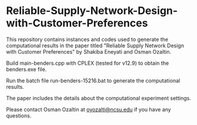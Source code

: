 # Reliable-Supply-Network-Design-with-Customer-Preferences
This repository contains instances and codes used to generate the computational results in the paper titled "Reliable Supply Network Design with Customer Preferences" by Shakiba Eneyati and Osman Ozaltin.

Build main-benders.cpp with CPLEX (tested for v12.9) to obtain the benders.exe file.

Run the batch file run-benders-15216.bat to generate the computational results.

The paper includes the details about the computational experiment settings.


Please contact Osman Ozaltin at oyozalti@ncsu.edu if you have any questions.
